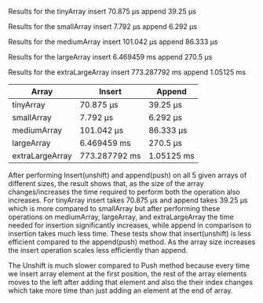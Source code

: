 Results for the tinyArray
insert 70.875 μs
append 39.25 μs

Results for the smallArray
insert 7.792 μs
append 6.292 μs

Results for the mediumArray
insert 101.042 μs
append 86.333 μs

Results for the largeArray
insert 6.469459 ms
append 270.5 μs

Results for the extraLargeArray
insert 773.287792 ms
append 1.05125 ms

| Array | Insert | Append |
|-------|--------|--------|
| tinyArray | 70.875 μs | 39.25 μs |
| smallArray | 7.792 μs | 6.292 μs |
| mediumArray | 101.042 μs | 86.333 μs |
| largeArray | 6.469459 ms | 270.5 μs |
| extraLargeArray | 773.287792 ms | 1.05125 ms |

After performing Insert(unshift) and append(push) on all 5 given arrays of different sizes, the result shows that, as the size of the array changes/increases the time required to perform both the operation also increases. For tinyArray insert takes 70.875 μs and append takes 39.25 μs which is more compared to smallArray but after performing these operations on mediumArray, largeArray, and extraLargeArray the time needed for insertion significantly increases, while append in comparison to insertion takes much less time. 
These tests show that insert(unshift) is less efficient compared to the append(push) method. As the array size increases the insert operation scales less efficiently than append.

The Unshift is much slower compared to Push method because every time we insert array element at the first position, the rest of the array elements moves to the left after adding that element and also the their index changes which take more time than just adding an element at the end of array.
